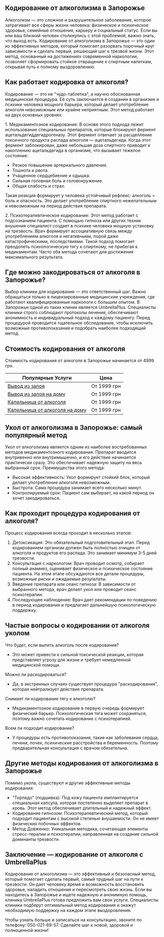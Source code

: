 
## Кодирование от алкоголизма в Запорожье

Алкоголизм — это сложное и разрушительное заболевание, которое затрагивает все сферы жизни человека: физическое и психическое здоровье, семейные отношения, карьеру и социальный статус. Если вы или ваш близкий человек столкнулись с этой проблемой, важно знать, что выход есть. Кодирование от алкоголизма в Запорожье — это один из эффективных методов, который помогает разорвать порочный круг зависимости и сделать первый, решающий шаг к трезвой жизни. Этот метод, основанный на достижениях современной наркологии, позволяет сформировать стойкое отвращение к спиртным напиткам, открывая путь к полному выздоровлению.

## Как работает кодировка от алкоголя?

Кодирование — это не "чудо-таблетка", а научно обоснованная медицинская процедура. Её суть заключается в создании в организме и психике человека мощного барьера, который делает употребление алкоголя невозможным или крайне неприятным. Этот метод работает на двух основных уровнях:

1\. Медикаментозное кодирование: В основе этого подхода лежит использование специальных препаратов, которые блокируют фермент ацетальдегиддегидрогеназу. Этот фермент отвечает за расщепление токсичного продукта распада алкоголя — ацетальдегида. Когда этот фермент заблокирован, даже небольшая доза спиртного приводит к накоплению ацетальдегида в организме, что вызывает тяжелое состояние:

* Резкое повышение артериального давления.
* Тошнота и рвота.
* Учащенное сердцебиение и одышка.
* Сильная головная боль и головокружение.
* Общая слабость и страх.

Такая реакция формирует у человека устойчивый рефлекс: алкоголь = боль и опасность. Это делает употребление спиртного нежелательным и невозможным на период действия препарата.

2\. Психотерапевтическое кодирование: Этот метод работает с подсознанием пациента. С помощью гипноза или других техник внушения специалист создает в психике человека мощную установку на трезвость. Врач формирует ассоциативную связь между употреблением алкоголя и негативными, порой даже катастрофическими, последствиями. Такой подход помогает преодолеть психологическую тягу к спиртному, не прибегая к медикаментам. Часто оба метода сочетают для достижения максимального результата.

## Где можно закодироваться от алкоголя в Запорожье?

Выбор клиники для кодирования — это ответственный шаг. Важно обращаться только в лицензированные медицинские учреждения, где работают квалифицированные наркологи с большим опытом. В Запорожье одной из таких клиник является UmbrellaPlus. Специалисты клиники строго соблюдают протоколы лечения, обеспечивают анонимность и индивидуальный подход к каждому пациенту. Перед процедурой проводится тщательное обследование, чтобы исключить возможные противопоказания и подобрать наиболее подходящий метод.

## Стоимость кодирования от алкоголя

Стоимость кодирования от алкоголя в Запорожье начинается от 4999 грн. 

| Популярные Услуги                                                                                                  | Цена        |
| ------------------------------------------------------------------------------------------------------------------ | ----------- |
| [Вывод из запоя](https://umbrella-plus.com.ua/zaporozie/vivod-iz-zapoia-zaparoje/)                                 | От 1999 грн |
| [Вывод из запоя на дому](https://umbrella-plus.com.ua/zaporozie/vivod-iz-zapoia-na-domy-zaporozhye/)               | От 1999 грн |
| [Капельница от алкоголя](https://umbrella-plus.com.ua/zaporozie/kapelnica_ot_alkogola_zaporozhye/)                 | От 1999 грн |
| [Капельница от алкоголя на дому](https://umbrella-plus.com.ua/zaporozie/kapelnica_ot_alkogola_na_domy_zaporozhye/) | От 1999 грн |

## Укол от алкоголизма в Запорожье: самый популярный метод

Укол от алкоголизма является одним из наиболее востребованных методов медикаментозного кодирования. Препарат вводится внутривенно или внутримышечно, и его действие начинается практически сразу. Это обеспечивает надежную защиту на весь выбранный срок. Преимущества этого метода:

* Высокая эффективность: Укол формирует стойкий блок, который делает употребление алкоголя невозможным.
* Быстрота: Сама процедура занимает всего несколько минут.
* Контролируемый срок: Пациент сам выбирает, на какой период он хочет закодироваться.

## Как проходит процедура кодирования от алкоголя?

Процесс кодирования всегда проходит в несколько этапов:

1. Детоксикация: Это обязательный подготовительный этап. Перед кодированием организм должен быть полностью очищен от алкоголя и продуктов его распада. Это занимает минимум 3-5 дней трезвости.
2. Консультация с наркологом: Врач проводит осмотр, собирает полный анамнез, оценивает физическое и психическое состояние пациента. На этом этапе обсуждаются все детали процедуры, возможные риски и ожидаемые результаты.
3. Введение препарата или сеанс гипноза: В зависимости от выбранного метода, врач делает укол или проводит сеанс психотерапии.
4. Последующее наблюдение: Врач дает рекомендации по поведению в период кодирования и предлагает дальнейшую психологическую поддержку.

## Частые вопросы о кодировании от алкоголя уколом

Что будет, если выпить алкоголь после кодирования?

*  Это может привести к сильной токсической реакции, которая представляет угрозу для жизни и требует немедленной медицинской помощи.

Можно ли раскодироваться? 

* Да, в экстренных случаях существует процедура "раскодирования", которая нейтрализует действие препарата.

Снимает ли кодирование тягу к алкоголю? 

* Медикаментозное кодирование в первую очередь формирует физический барьер. Психологическая тяга может сохраняться, поэтому важно сочетать кодирование с психотерапией.

Всем ли подходит кодирование? 

* У процедуры есть противопоказания, такие как заболевания сердца, печени, почек, психические расстройства и беременность. Поэтому предварительная консультация с врачом обязательна.

## Другие методы кодирования от алкоголизма в Запорожье

Помимо укола, существуют и другие эффективные методы кодирования:

* "Торпедо" (подшивка): Под кожу пациента имплантируется специальная капсула, которая постепенно выделяет препарат в кровь. Этот метод обеспечивает длительный и надежный эффект.
* Кодирование гипнозом: Психотерапевтический метод, который подходит пациентам с высокой степенью внушаемости. Он не имеет физических побочных эффектов.
* Метод Довженко: Уникальная методика, сочетающая элементы стресс-терапии и психотерапии, направленная на создание сильной доминанты трезвости.

## Заключение — кодирование от алкоголя с UmbrellaPlus

Кодирование от алкоголизма — это эффективный и безопасный метод, который помогает сделать первый, самый трудный шаг на пути к трезвости. Он дает человеку время и возможность восстановить здоровье, наладить отношения и пересмотреть свою жизнь. Если вы находитесь в Запорожье и ищете надежную и анонимную помощь, клиника UmbrellaPlus готова предложить вам свои услуги. Специалисты клиники подберут оптимальный метод кодирования и окажут необходимую поддержку на каждом этапе выздоровления.

Чтобы узнать больше и записаться на консультацию, звоните по телефону: 050-021-69-57. Сделайте шаг к новой, здоровой и полноценной жизни!
